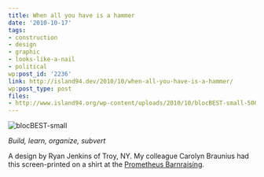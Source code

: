 ```yaml
---
title: When all you have is a hammer
date: '2010-10-17'
tags:
- construction
- design
- graphic
- looks-like-a-nail
- political
wp:post_id: '2236'
link: http://island94.dev/2010/10/when-all-you-have-is-a-hammer/
wp:post_type: post
files:
- http://www.island94.org/wp-content/uploads/2010/10/blocBEST-small-500x772.png
---
```


![](http://www.island94.org/wp-content/uploads/2010/10/blocBEST-small-500x772.png "blocBEST-small")

_Build, learn, organize, subvert_

A design by Ryan Jenkins of Troy, NY. My colleague Carolyn Braunius had this screen-printed on a shirt at the [Prometheus Barnraising](http://www.island94.org/2010/09/kitchen-consensus-conjecture/).